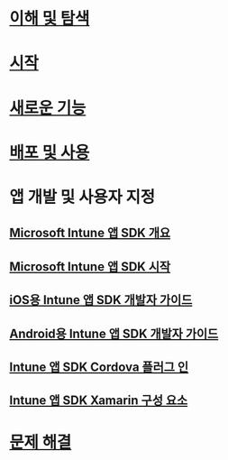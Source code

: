 # [이해 및 탐색](/intune/understand-explore/introduction-to-microsoft-intune)
# [시작](/intune/get-started/get-started)
# [새로운 기능](/intune/whats-new/whats-new-in-microsoft-intune)
# [배포 및 사용](/intune/deploy-use/overview-of-device-and-app-lifecycles-in-microsoft-intune)
# 앱 개발 및 사용자 지정
## [Microsoft Intune 앱 SDK 개요](intune-app-sdk.md)
## [Microsoft Intune 앱 SDK 시작](intune-app-sdk-get-started.md)
## [iOS용 Intune 앱 SDK 개발자 가이드](intune-app-sdk-ios.md)
## [Android용 Intune 앱 SDK 개발자 가이드](intune-app-sdk-android.md)
## [Intune 앱 SDK Cordova 플러그 인](intune-app-sdk-cordova.md)
## [Intune 앱 SDK Xamarin 구성 요소](intune-app-sdk-xamarin.md)
# [문제 해결](/intune/troubleshoot/how-to-get-support-for-microsoft-intune)


<!--HONumber=Nov16_HO5-->



